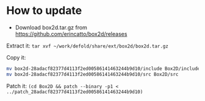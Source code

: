 

# How to update

* Download box2d.tar.gz from https://github.com/erincatto/box2d/releases

Extract it:
`tar xvf ~/work/defold/share/ext/box2d/box2d.tar.gz`

Copy it:
```bash
mv box2d-28adacf82377d4113f2ed00586141463244b9d10/include Box2D/include
mv box2d-28adacf82377d4113f2ed00586141463244b9d10/src Box2D/src
```

Patch it:
`(cd Box2D && patch --binary -p1 < ../patch_28adacf82377d4113f2ed00586141463244b9d10)`

